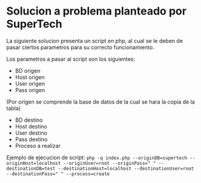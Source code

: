 # Solucion a problema planteado por SuperTech

La siguiente solucion presenta un script en php, al cual se le deben de pasar ciertos parametros para su correcto funcionamiento.

Los parametros a pasar al script son los siguientes:
- BD origen
- Host origen
- User origen
- Pass origen

(Por origen se comprende la base de datos de la cual se hara la copia de la tabla)

- BD destino
- Host destino
- User destino
- Pass destino
- Proceso a realizar

Ejemplo de ejecucion de script: `php -q index.php --originDB=supertech --originHost=localhost --originUser=root --originPass=" " --destinationDB=test --destinationHost=localhost --destinationUser=root --destinationPass=" " --process=create`